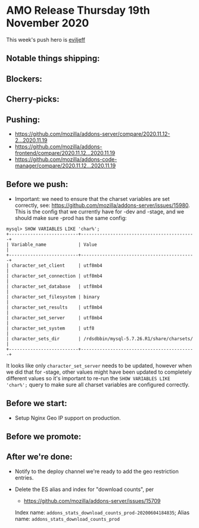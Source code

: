 # AMO Release Thursday 19th November 2020

This week's push hero is [eviljeff](https://github.com/eviljeff)

## Notable things shipping:

## Blockers:

## Cherry-picks:

## Pushing:

- https://github.com/mozilla/addons-server/compare/2020.11.12-2...2020.11.19
- https://github.com/mozilla/addons-frontend/compare/2020.11.12...2020.11.19
- https://github.com/mozilla/addons-code-manager/compare/2020.11.12...2020.11.19

## Before we push:

- Important: we need to ensure that the charset variables are set correctly, see: https://github.com/mozilla/addons-server/issues/15980. This is the config that we currently have for -dev and -stage, and we should make sure -prod has the same config:

```
mysql> SHOW VARIABLES LIKE 'char%';
+--------------------------+-------------------------------------------+
| Variable_name            | Value                                     |
+--------------------------+-------------------------------------------+
| character_set_client     | utf8mb4                                   |
| character_set_connection | utf8mb4                                   |
| character_set_database   | utf8mb4                                   |
| character_set_filesystem | binary                                    |
| character_set_results    | utf8mb4                                   |
| character_set_server     | utf8mb4                                   |
| character_set_system     | utf8                                      |
| character_sets_dir       | /rdsdbbin/mysql-5.7.26.R1/share/charsets/ |
+--------------------------+-------------------------------------------+
```

It looks like only `character_set_server` needs to be updated, however when we did that for -stage, other values might have been updated to completely different values so it's important to re-run the `SHOW VARIABLES LIKE 'char%';` query to make sure all charset variables are configured correctly.

## Before we start:

* Setup Nginx Geo IP support on production.

## Before we promote:

## After we're done:

* Notify to the deploy channel we're ready to add the geo restriction entries.
* Delete the ES alias and index for "download counts", per
  * https://github.com/mozilla/addons-server/issues/15709
  
  Index name: `addons_stats_download_counts_prod-20200604184835`; Alias name: `addons_stats_download_counts_prod`
